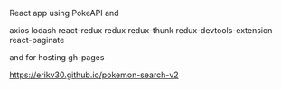 React app using PokeAPI and

axios
lodash
react-redux
redux
redux-thunk
redux-devtools-extension
react-paginate

and for hosting gh-pages

https://erikv30.github.io/pokemon-search-v2
